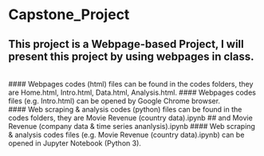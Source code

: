 # Capstone_Project
## This project is a Webpage-based Project, I will present this project by using webpages in class.
<br />
#### Webpages codes (html) files can be found in the codes folders, they are Home.html, Intro.html, Data.html, Analysis.html.
#### Webpages codes files (e.g. Intro.html) can be opened by Google Chrome browser.
<br />
#### Web scraping & analysis codes (python) files can be found in the codes folders, they are Movie Revenue (country data).ipynb ## and Movie Revenue (company data & time series ananlysis).ipynb
#### Web scraping & analysis codes files (e.g. Movie Revenue (country data).ipynb) can be opened in Jupyter Notebook (Python 3).
